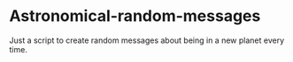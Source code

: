# Astronomical-random-messages

Just a script to create random messages about being in a new planet every time.
